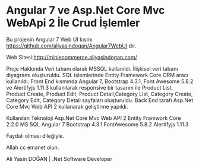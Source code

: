 # Angular 7 ve Asp.Net Core Mvc WebApi 2 İle Crud İşlemler

Bu projenin Angular 7 Web UI kısmı https://github.com/aliyasindogan/Angular7WebUI dır. 

Web Sitesi:http://miniecommerce.aliyasindogan.com/

Proje Hakkında
Veri tabanı olarak MSSQL kullanıldı.
İlişkisel veri tabanı diyagramı oluşturuldu.
SQL işlemlerinde Entity Framework Core ORM aracı kullanıldı.
Front End kısmında Angular 7, Bootstrap 4.3.1, Font Awesome 5.8.2 ve Alertifyjs 1.11.3 kullanılarak responsive bir tasarım ile Product List, Product Create, Product Edit, Product Detail,Category List, Category Create, Category Edit, Category Detail sayfaları oluşturuldu.
Back End tarafı Asp.Net Core Mvc Web API 2 kullanarak geliştirme yapıldı.

Kullanılan Teknoloji
Asp.Net Core Mvc Web API 2
Entity Framwork Core 2.2.0
MS SQL
Angular 7
Bootstrap 4.3.1
FontAwesome 5.8.2
Alertifyjs 1.11.3

Faydalı olması dileğiyle.


Allah cc emanet olun.


Ali Yasin DOĞAN  | .Net Software Developer
